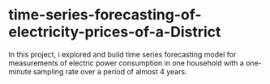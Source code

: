 # time-series-forecasting-of-electricity-prices-of-a-District
In this project, i explored and build time series forecasting model for measurements of electric power consumption in one household with a one-minute sampling rate over a period of almost 4 years.
